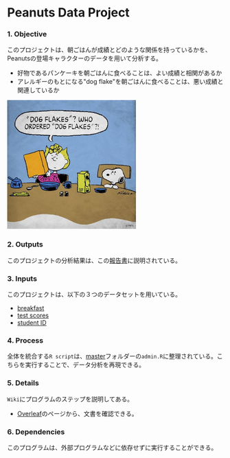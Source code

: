 # Peanuts Data Project

### 1. Objective
このプロジェクトは、朝ごはんが成績とどのような関係を持っているかを、Peanutsの登場キャラクターのデータを用いて分析する。
- 好物であるパンケーキを朝ごはんに食べることは、よい成績と相関があるか
- アレルギーのもとになる"dog flake"を朝ごはんに食べることは、悪い成績と関連しているか

 <img src="00_cover/images/dogflakes.jpg" alt="drawing" width="300"/>

### 2. Outputs
このプロジェクトの分析結果は、この[報告書](https://github.com/Chishio318/Peanuts-Data-Project/blob/master/05_report/draft/pdf/Peanuts_Data_Project.pdf)に説明されている。


### 3. Inputs
このプロジェクトは、以下の３つのデータセットを用いている。
- [breakfast](https://github.com/Chishio318/Peanuts-Data-Project/tree/master/02_raw/breakfast/docs/readme.md)
- [test scores](https://github.com/Chishio318/Peanuts-Data-Project/tree/master/02_raw/test_score/docs/readme.md)
- [student ID](https://github.com/Chishio318/Peanuts-Data-Project/tree/master/02_raw/student_id/docs/readme.md)

### 4. Process
全体を統合する``R script``は、[master](https://github.com/Chishio318/Peanuts-Data-Project/blob/master/01_admin/00_master)フォルダーの``admin.R``に整理されている。こちらを実行することで、データ分析を再現できる。

### 5. Details
``Wiki``にプログラムのステップを説明してある。
- [Overleaf](https://www.overleaf.com/read/sybhtxktnrhj)のページから、文書を確認できる。

### 6. Dependencies
このプログラムは、外部プログラムなどに依存せずに実行することができる。
